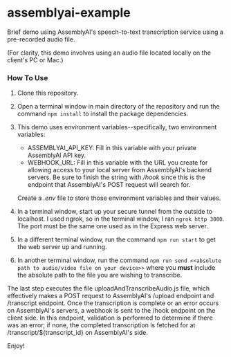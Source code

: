 # assemblyai-example
Brief demo using AssemblyAI's speech-to-text transcription service using a pre-recorded audio file.

(For clarity, this demo involves using an audio file located locally on the client's PC or Mac.)

### How To Use
  1. Clone this repository.
  2. Open a terminal window in main directory of the repository and run the command `npm install` to install the package dependencies.
  3. This demo uses environment variables--specifically, two environment variables:
     - ASSEMBLYAI_API_KEY: Fill in this variable with your private AssemblyAI API key.
     - WEBHOOK_URL: Fill in this variable with the URL you create for allowing access to your local server from AssemblyAI's backend servers.
       Be sure to finish the string with _/hook_ since this is the endpoint that AssemblyAI's POST request will search for.
  
      Create a _.env_ file to store those environment variables and their values.
  4. In a terminal window, start up your secure tunnel from the outside to localhost. I used ngrok, so in the terminal window, I ran `ngrok http 3000`. The port must be the same one used as in the Express web server.
  5. In a different terminal window, run the command `npm run start` to get the web server up and running.
  6. In another terminal window, run the command `npm run send <<absolute path to audio/video file on your device>>` where you **must** include the absolute path to the file you are wishing to transcribe.
  
  The last step executes the file uploadAndTranscribeAudio.js file, which effectively makes a POST request to AssemblyAI's /upload endpoint and /transcript endpoint. Once the transcription is complete or an error occurs on AssemblyAI's servers, a webhook is sent to the /hook endpoint on the client side. In this endpoint, validation is performed to determine if there was an error; if none, the completed transcription is fetched for at /transcript/${transcript_id} on AssemblyAI's side.
  
Enjoy!
